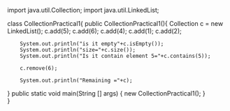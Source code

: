 import java.util.Collection;
import java.util.LinkedList;

class CollectionPractical1{
	public CollectionPractical1(){
		Collection <Integer> c = new LinkedList();
		c.add(5);
		c.add(6);
		c.add(4);
		c.add(1);
    c.add(2);
		
		System.out.println("is it empty"+c.isEmpty());
		System.out.println("size="+c.size());
		System.out.println("Is it contain element 5="+c.contains(5));
		
		c.remove(6);
		
		System.out.println("Remaining ="+c);
		
}
    public static void main(String [] args)
	{
		new CollectionPractical1();
	}		
}
